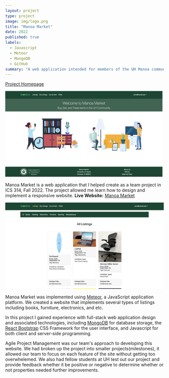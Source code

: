 ```yaml
---
layout: project
type: project
image: img/logo.png
title: "Manoa Market"
date: 2022
published: true
labels:
  - Javascript
  - Meteor
  - MongoDB
  - GitHub
summary: "A web application intended for members of the UH Manoa community to buy/sell/trade items that my team developed in ICS 314."
---
```


<p><a href="https://manoa-market.github.io/">Project Homepage</a></p>
<img width="500px" src="../img/homepage.png">

<p>Manoa Market is a web application that I helped create as a team project in ICS 314, Fall 2022. The project allowed me learn how to design and implement a responsive website. <strong>Live Website:</strong> <a href="http://137.184.236.187/">Manoa Market</a></p>

<img class="img-fluid" src="../img/listings.png">
 
<p>Manoa Market was implemented using <a href="http://meteor.com">Meteor</a>, a JavaScript application platform. We created a website that implements several types of listings including books, furniture, electronics, and etc.</p>

<p>In this project I gained experience with full-stack web application design and associated technologies, including <a href="http://mongodb.com">MongoDB</a> for database storage, the <a href="https://react-bootstrap.netlify.app/getting-started/introduction">React Bootstrap</a> CSS Framework for the user interface, and Javascript for both client and server-side programming. </p>

<p>Agile Project Management was our team's approach to developing this website. We had broken up the project into smaller projects(milestones), it allowed our team to focus on each feature of the site without getting too overwhelemed. We also had fellow students at UH test out our project and provide feedback whether it be positive or negative to determine whether or not properties needed further improvements. </p>

